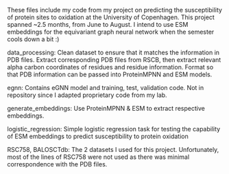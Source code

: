These files include my code from my project on predicting the susceptibility of protein sites to oxidation at the University of Copenhagen. This project spanned ~2.5 months, from June to August. I intend to use ESM embeddings for the equivariant graph neural network when the semester cools down a bit :)  

data_processing: Clean dataset to ensure that it matches the information in PDB files. Extract corresponding PDB files from RSCB, then extract relevant alpha carbon coordinates of residues and residue information. Format so that PDB information can be passed into ProteinMPNN and ESM models.  

egnn: Contains eGNN model and training, test, validation code. Not in repository since I adapted proprietary code from my lab. 

generate_embeddings: Use ProteinMPNN & ESM to extract respective embeddings.   

logistic_regression: Simple logistic regression task for testing the capability of ESM embeddings to predict susceptibility to protein oxidation  

RSC758, BALOSCTdb: The 2 datasets I used for this project. Unfortunately, most of the lines of RSC758 were not used as there was minimal correspondence with the PDB files.
